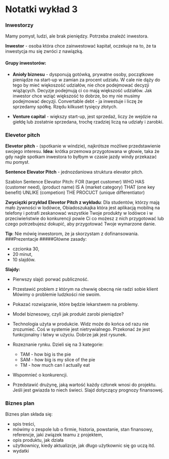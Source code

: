 # Notatki wykład 3

### Inwestorzy

Mamy pomysł, ludzi, ale brak pieniędzy. Potrzeba znaleźć inwestora.

**Inwestor** - osoba która chce zainwestować kapitał, oczekuje na to, że ta inwestycja mu się zwróci z nawiązką.

#### Grupy inwestorów:
* __Anioły biznesu__ - dysponują gotówką, prywatne osoby, początkowe pieniądze na start-up w zamian za procent udziału. W cale nie dąży do tego by mieć więkoszość udziałów, nie chce podejmować decyzji wiążących. Decyzje podejmują ci co mają większość udziałów. Jak inwestor chce wziąć większość to dobrze, bo my nie musimy podejmować decyzji.
Convertable debt - ja inwestuje i liczę że sprzedamy spółkę. Rzędu kilkuset tysięcy złotych.

* __Venture capital__ - większy start-up, jest sprzedaż, liczy że wejdzie na giełdę lub zostatnie sprzedana, trochę rzadziej liczą na udziały i zarobki.
### Elevetor pitch
**Elevetor pitch** - (spotkanie w windzie), najkrótsze możliwe przedstawienie swojego interesu.
__Idea__: krótka przemowa przygotowana w głowie, taka że gdy nagle spotkam inwestora to byłbym w czasie jazdy windy przekazać mu pomysł.

**Sentence Elevator Pitch** - jednozdaniowa struktura elevator pitch.

Szablon Sentence Elevator Pitch:
FOR (target customer) WHO HAS (customer need), (product name) IS A (market category) THAT (one key benefit) UNLIKE (competion) THE PROCUCT (unique differentiator)

__Zwycięzki przykład Elevetor Pitch z wykładu__:
Dla studentów, którzy mają mało żywności w lodówce, Obiadoszukajka która jest aplikacją mobilną na telefony i potrafi zeskanować wszystkie Twoje produkty w lodówce i w przeciwieństwie do konkurencji powie Ci co możesz z nich przygotować lub czego potrzebujesz dokupić, aby przygotować Twoje wymarzone danie.


**Tip**: Nie mówię inwestorom, że ja skorzystam z dofinansowania.
###Prezentacje
#####Główne zasady:
* czcionka 30,
* 20 minut,
* 10 slajdów.

**Slajdy:**
* Pierwszy slajd: porwać publiczność.
* Przestawić problem z którym na chwwię obecną nie radzi sobie klient
Mówimy o problemie ludzkości nie swoim.

* Pokazać rozwiązanie, które będzie lekarstwem na problemy.
* Model biznesowy, czyli jak produkt zarobi pieniądze?
* Technologia użyta w produkcie. Widz może do końca od razu nie zrozumieć. Coś w systemie jest nietrywialnego. Przekonać że jest funkcjonalny i łatwy w użyciu. Dobrze jak jest rysunek.
* Rozeznanie rynku.
    Dzieli się na 3 kategorie:
    * TAM - how big is the pie
    * SAM - how big is my slice of the pie
    * TM - how much can I actually eat

* Wspomnieć o konkurencji.
* Przedstawić drużynę, jaką wartość każdy członek wnosi do projektu. Jeśli jest gwiazda to niech świeci.
Slajd dotyczący prognozy finansowej.

### Biznes plan
Biznes plan składa się:
* spis treści,
* mówimy o zespole lub o firmie, historia, powstanie, stan finansowy, referencje, jaki związek teamu z projektem,
* opis produktu, jak działa
* użytkownicy, kiedy aktualizcje, jak długo użytkownic się go uczą itd.
* wydatki
